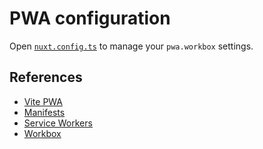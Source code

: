 # PWA configuration

Open [`nuxt.config.ts`](../../apps/src/nuxt.config.ts) to manage your `pwa.workbox` settings.

## References

- [Vite PWA](https://vite-pwa-org.netlify.app/frameworks/nuxt.html)
- [Manifests](https://developer.mozilla.org/en-US/docs/Web/Manifest)
- [Service Workers](https://developer.mozilla.org/en-US/docs/Web/API/Service_Worker_API)
- [Workbox](https://developer.chrome.com/docs/workbox/)
